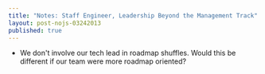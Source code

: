 ```yaml
---
title: "Notes: Staff Engineer, Leadership Beyond the Management Track"
layout: post-nojs-03242013
published: true
---
```


- We don't involve our tech lead in roadmap shuffles. Would this be
  different if our team were more roadmap oriented?
